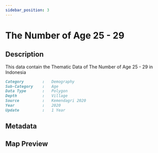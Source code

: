 ```yaml
---
sidebar_position: 3
---
```


# The Number of Age 25 - 29

## Description

This data contain the Thematic Data of The Number of Age 25 - 29 in Indonesia

```md title="The Number of Age 25 - 29"{1-7}
Category        :   Demography
Sub-Category    :   Age
Data Type       :   Polygon
Depth           :   Village
Source          :   Kemendagri 2020
Year            :   2020
Update          :   1 Year
```

## Metadata

## Map Preview